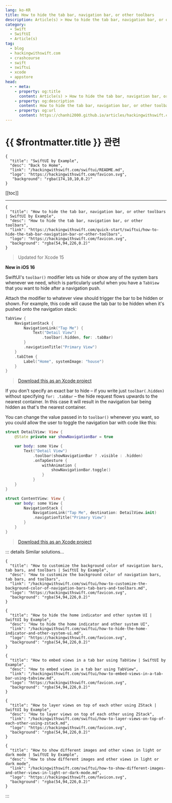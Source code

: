 ```yaml
---
lang: ko-KR
title: How to hide the tab bar, navigation bar, or other toolbars
description: Article(s) > How to hide the tab bar, navigation bar, or other toolbars
category:
  - Swift
  - SwiftUI
  - Article(s)
tag: 
  - blog
  - hackingwithswift.com
  - crashcourse
  - swift
  - swiftui
  - xcode
  - appstore
head:
  - - meta:
    - property: og:title
      content: Article(s) > How to hide the tab bar, navigation bar, or other toolbars
    - property: og:description
      content: How to hide the tab bar, navigation bar, or other toolbars
    - property: og:url
      content: https://chanhi2000.github.io/articles/hackingwithswift.com/swiftui/how-to-hide-the-tab-bar-navigation-bar-or-other-toolbars.html
---
```


# {{ $frontmatter.title }} 관련

```component VPCard
{
  "title": "SwiftUI by Example",
  "desc": "Back to Home",
  "link": "/hackingwithswift.com/swiftui/README.md",
  "logo": "https://hackingwithswift.com/favicon.svg",
   "background": "rgba(174,10,10,0.2)"
}
```

[[toc]]

---

```component VPCard
{
  "title": "How to hide the tab bar, navigation bar, or other toolbars | SwiftUI by Example",
  "desc": "How to hide the tab bar, navigation bar, or other toolbars",
  "link": "https://hackingwithswift.com/quick-start/swiftui/how-to-hide-the-tab-bar-navigation-bar-or-other-toolbars",
  "logo": "https://hackingwithswift.com/favicon.svg",
  "background": "rgba(54,94,226,0.2)"
}
```

> Updated for Xcode 15

**New in iOS 16**

SwiftUI's `toolbar()` modifier lets us hide or show any of the system bars whenever we need, which is particularly useful when you have a `TabView` that you want to hide after a navigation push.

Attach the modifier to whatever view should trigger the bar to be hidden or shown. For example, this code will cause the tab bar to be hidden when it's pushed onto the navigation stack:

```swift
TabView {
    NavigationStack {
        NavigationLink("Tap Me") {
            Text("Detail View")
                .toolbar(.hidden, for: .tabBar)
        }
        .navigationTitle("Primary View")
    }
    .tabItem {
        Label("Home", systemImage: "house")
    }
}
```

> [<FontIcon icon="fas fa-file-zipper"/>Download this as an Xcode project](https://hackingwithswift.com/files/projects/swiftui/how-to-hide-the-tab-bar-navigation-bar-or-other-toolbars-1.zip)

If you don't specify an exact bar to hide – if you write just `toolbar(.hidden)` without specifying `for: .tabBar` – the hide request flows upwards to the nearest container. In this case it will result in the navigation bar being hidden as that's the nearest container.

You can change the value passed in to `toolbar()` whenever you want, so you could allow the user to toggle the navigation bar with code like this:

```swift
struct DetailView: View {
    @State private var showNavigationBar = true

    var body: some View {
        Text("Detail View")
            .toolbar(showNavigationBar ? .visible : .hidden)
            .onTapGesture {
                withAnimation {
                    showNavigationBar.toggle()
                }
            }
    }
}

struct ContentView: View {
    var body: some View {
        NavigationStack {
            NavigationLink("Tap Me", destination: DetailView.init)
            .navigationTitle("Primary View")
        }
    }
}
```

> [<FontIcon icon="fas fa-file-zipper"/>Download this as an Xcode project](https://hackingwithswift.com/files/projects/swiftui/how-to-hide-the-tab-bar-navigation-bar-or-other-toolbars-2.zip)

::: details Similar solutions…

```component VPCard
{
  "title": "How to customize the background color of navigation bars, tab bars, and toolbars | SwiftUI by Example",
  "desc": "How to customize the background color of navigation bars, tab bars, and toolbars",
  "link": "/hackingwithswift.com/swiftui/how-to-customize-the-background-color-of-navigation-bars-tab-bars-and-toolbars.md",
  "logo": "https://hackingwithswift.com/favicon.svg",
  "background": "rgba(54,94,226,0.2)"
}
```

```component VPCard
{
  "title": "How to hide the home indicator and other system UI | SwiftUI by Example",
  "desc": "How to hide the home indicator and other system UI",
  "link": "/hackingwithswift.com/swiftui/how-to-hide-the-home-indicator-and-other-system-ui.md",
  "logo": "https://hackingwithswift.com/favicon.svg",
  "background": "rgba(54,94,226,0.2)"
}
```

```component VPCard
{
  "title": "How to embed views in a tab bar using TabView | SwiftUI by Example",
  "desc": "How to embed views in a tab bar using TabView",
  "link": "/hackingwithswift.com/swiftui/how-to-embed-views-in-a-tab-bar-using-tabview.md",
  "logo": "https://hackingwithswift.com/favicon.svg",
  "background": "rgba(54,94,226,0.2)"
}
```

```component VPCard
{
  "title": "How to layer views on top of each other using ZStack | SwiftUI by Example",
  "desc": "How to layer views on top of each other using ZStack",
  "link": "/hackingwithswift.com/swiftui/how-to-layer-views-on-top-of-each-other-using-zstack.md",
  "logo": "https://hackingwithswift.com/favicon.svg",
  "background": "rgba(54,94,226,0.2)"
}
```

```component VPCard
{
  "title": "How to show different images and other views in light or dark mode | SwiftUI by Example",
  "desc": "How to show different images and other views in light or dark mode",
  "link": "/hackingwithswift.com/swiftui/how-to-show-different-images-and-other-views-in-light-or-dark-mode.md",
  "logo": "https://hackingwithswift.com/favicon.svg",
  "background": "rgba(54,94,226,0.2)"
}
```

:::

